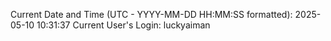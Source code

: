 Current Date and Time (UTC - YYYY-MM-DD HH:MM:SS formatted): 2025-05-10 10:31:37
Current User's Login: luckyaiman
